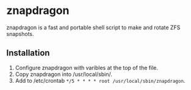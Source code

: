 znapdragon
==========
znapdragon is a fast and portable shell script to make and rotate ZFS snapshots.

Installation
------------
1. Configure znapdragon with varibles at the top of the file.
2. Copy znapdragon into /usr/local/sbin/.
3. Add to /etc/crontab `*/5 * * * * root /usr/local/sbin/znapdragon`.
